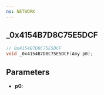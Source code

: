 ```yaml
---
ns: NETWORK
---
```

## _0x4154B7D8C75E5DCF

```c
// 0x4154B7D8C75E5DCF
void _0x4154B7D8C75E5DCF(Any p0);
```

## Parameters
* **p0**:
